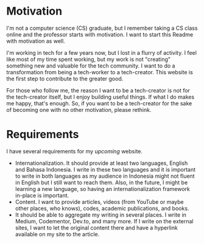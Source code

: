 # Motivation

I'm not a computer science (CS) graduate, but I remember taking a CS class online and the professor starts with motivation. I want to start this Readme with motivation as well.

I'm working in tech for a few years now, but I lost in a flurry of activity. I feel like most of my time spent working, but my work is not "creating" something new and valuable for the tech community. I want to do a transformation from being a tech-worker to a tech-creator. This website is the first step to contribute to the greater good.

For those who follow me, the reason I want to be a tech-creator is not for the tech-creator itself, but I enjoy building useful things. If what I do makes me happy, that's enough. So, if you want to be a tech-creator for the sake of becoming one with no other motivation, please rethink.

# Requirements

I have several requirements for my *upcoming* website.

- Internationalization. It should provide at least two languages, English and Bahasa Indonesia. I write in these two languages and it is important to write in both languages as my audience in Indonesia might not fluent in English but I still want to reach them. Also, in the future, I might be learning a new language, so having an internationalization framework in-place is important.
- Content. I want to provide articles, videos (from YouTube or maybe other places, who knows), codes, academic publications, and books.
- It should be able to aggregate my writing in several places. I write in Medium, Codementor, Dev.to, and many more. If I write on the external sites, I want to let the original content there and have a hyperlink available on my site to the article.